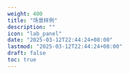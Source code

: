 ```yaml
---
weight: 400
title: "场景样例"
description: ""
icon: "lab_panel"
date: "2025-03-12T22:44:24+08:00"
lastmod: "2025-03-12T22:44:24+08:00"
draft: false
toc: true
---
```

